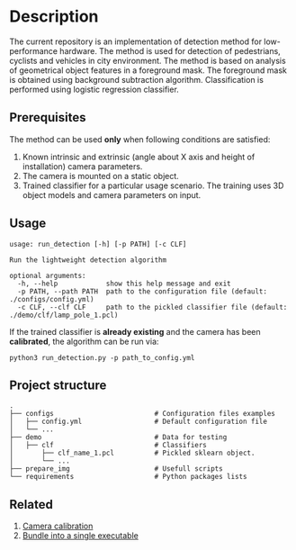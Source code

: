 # Description
The current repository is an implementation of detection method for low-performance hardware.
The method is used for detection of pedestrians, cyclists and vehicles in city environment.
The method is based on analysis of geometrical object features in a foreground mask. The foreground mask is obtained using background subtraction algorithm.
Classification is performed using logistic regression classifier.

## Prerequisites
The method can be used **only** when following conditions are satisfied:
1) Known intrinsic and extrinsic (angle about X axis and height of installation) camera parameters.
2) The camera is mounted on a static object.
3) Trained classifier for a particular usage scenario. The training uses 3D object models and camera parameters on input.

## Usage
```
usage: run_detection [-h] [-p PATH] [-c CLF]

Run the lightweight detection algorithm

optional arguments:
  -h, --help            show this help message and exit
  -p PATH, --path PATH  path to the configuration file (default: ./configs/config.yml)
  -c CLF, --clf CLF     path to the pickled classifier file (default: ./demo/clf/lamp_pole_1.pcl)
```

If the trained classifier is **already existing** and the camera has been **calibrated**, the algorithm can be run via:
```
python3 run_detection.py -p path_to_config.yml
```  

## Project structure

    .
    ├── configs                         # Configuration files examples 
    │   ├── config.yml                  # Default configuration file
    │   └── ...
    ├── demo                            # Data for testing
    │   ├── clf                         # Classifiers
    │       ├── clf_name_1.pcl          # Pickled sklearn object.
    │       └── ...
    ├── prepare_img                     # Usefull scripts
    └── requirements                    # Python packages lists

## Related
1. [Camera calibration](doc/calibration.md)
2. [Bundle into a single executable](doc/pyinstaller.md)
